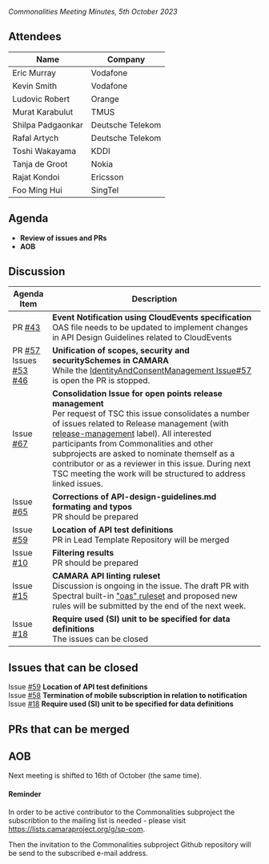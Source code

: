 *Commonalities Meeting Minutes, 5th October 2023*

## Attendees

| Name | Company |
| ---- | ------- |
| Eric Murray | Vodafone |
| Kevin Smith | Vodafone |
| Ludovic Robert | Orange |
| Murat Karabulut | TMUS |
| Shilpa Padgaonkar|  Deutsche Telekom |
| Rafal Artych | Deutsche Telekom |
| Toshi Wakayama| KDDI |
| Tanja de Groot | Nokia | 
| Rajat Kondoi | Ericsson |
| Foo Ming Hui | SingTel |

## Agenda

* **Review of issues and PRs**
* **AOB**

## Discussion
| Agenda Item | Description |
| ----------- | ----------- |
| PR [#43](https://github.com/camaraproject/Commonalities/pull/43) | **Event Notification using CloudEvents specification**<br> OAS file needs to be updated to implement changes in API Design Guidelines related to CloudEvents|
| PR [#57](https://github.com/camaraproject/Commonalities/pull/57) Issues<br> [#53](https://github.com/camaraproject/Commonalities/issues/53) [#46](https://github.com/camaraproject/Commonalities/issues/46)| **Unification of scopes, security and securitySchemes in CAMARA**<br> While the [IdentityAndConsentManagement Issue#57](https://github.com/camaraproject/IdentityAndConsentManagement/issues/57) is open the PR is stopped. |
|Issue<br> [#67](https://github.com/camaraproject/Commonalities/issues/67)|**Consolidation Issue for open points release management** <br> Per request of TSC this issue consolidates a number of issues related to Release management (with [release-management](https://github.com/camaraproject/Commonalities/issues?q=is%3Aissue+is%3Aopen+label%3Arelease-management) label). All interested participants from Commonalities and other subprojects are asked to nominate themself as a contributor or as a reviewer in this issue. During next TSC meeting the work will be structured to address linked issues.|
|   Issue<br> [#65](https://github.com/camaraproject/Commonalities/issues/65)     |  **Corrections of API-design-guidelines.md formating and typos**<br> PR should be prepared|
|   Issue<br> [#59](https://github.com/camaraproject/Commonalities/issues/59)     |  **Location of API test definitions**<br> PR in Lead Template Repository will be merged |
|  Issue<br> [#10](https://github.com/camaraproject/Commonalities/issues/10)        | **Filtering results** <br>  PR should be prepared      | 
|Issue<br> [#15](https://github.com/camaraproject/Commonalities/issues/15) |  **CAMARA API linting ruleset** <br> Discussion is ongoing in the issue. The draft PR with Spectral built-in ["oas" ruleset](https://meta.stoplight.io/docs/spectral/4dec24461f3af-open-api-rules) and proposed new rules will be submitted by the end of the next week. |
|  Issue<br> [#18](https://github.com/camaraproject/Commonalities/issues/18)        | **Require used (SI) unit to be specified for data definitions** <br>  The issues can be closed| 

## Issues that can be closed 

Issue [#59](https://github.com/camaraproject/Commonalities/issues/59)   **Location of API test definitions**<br> 
Issue [#58](https://github.com/camaraproject/Commonalities/issues/58)    **Termination of mobile subscription in relation to notification**<br>
Issue [#18](https://github.com/camaraproject/Commonalities/issues/18)    **Require used (SI) unit to be specified for data definitions** <br>

## PRs that can be merged






## AOB
Next meeting is shifted to 16th of October (the same time).

#### Reminder
In order to be active contributor to the Commonalities subproject the subscribtion to the mailing list is needed - please visit https://lists.camaraproject.org/g/sp-com.

Then the invitation to the Commonalities subproject Github repository will be send to the subscribed e-mail address.
